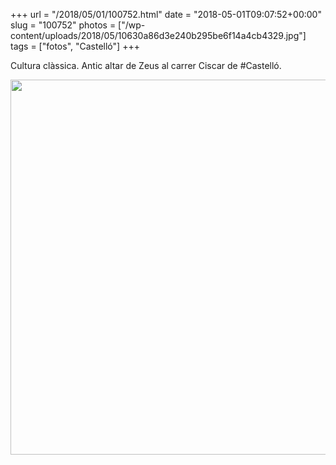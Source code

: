 +++
url = "/2018/05/01/100752.html"
date = "2018-05-01T09:07:52+00:00"
slug = "100752"
photos = ["/wp-content/uploads/2018/05/10630a86d3e240b295be6f14a4cb4329.jpg"]
tags = ["fotos", "Castelló"]
+++

Cultura clàssica. Antic altar de Zeus al carrer Ciscar de #Castelló.

<img src="/wp-content/uploads/2018/05/10630a86d3e240b295be6f14a4cb4329.jpg" width="600" height="600" />
